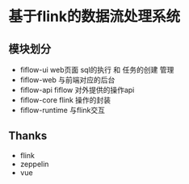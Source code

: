 # 基于flink的数据流处理系统


## 模块划分
- fiflow-ui       web页面 sql的执行 和 任务的创建 管理
- fiflow-web      与前端对应的后台
- fiflow-api      fiflow 对外提供的操作api 
- fiflow-core     flink 操作的封装
- fiflow-runtime  与flink交互 

## Thanks 
- flink 
- zeppelin 
- vue 
